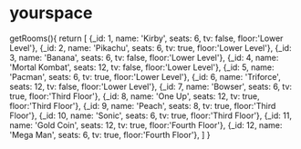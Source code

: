 # yourspace


getRooms(){
  return [
    {_id: 1, name: 'Kirby', seats: 6, tv: false, floor:'Lower Level'},
    {_id: 2, name: 'Pikachu', seats: 6, tv: true, floor:'Lower Level'},
    {_id: 3, name: 'Banana', seats: 6, tv: false, floor:'Lower Level'},
    {_id: 4, name: 'Mortal Kombat', seats: 12, tv: false, floor:'Lower Level'},
    {_id: 5, name: 'Pacman', seats: 6, tv: true, floor:'Lower Level'},
    {_id: 6, name: 'Triforce', seats: 12, tv: false, floor:'Lower Level'},
    {_id: 7, name: 'Bowser', seats: 6, tv: true, floor:'Third Floor'},
    {_id: 8, name: 'One Up', seats: 12, tv: true, floor:'Third Floor'},
    {_id: 9, name: 'Peach', seats: 8, tv: true, floor:'Third Floor'},
    {_id: 10, name: 'Sonic', seats: 6, tv: true, floor:'Third Floor'},
    {_id: 11, name: 'Gold Coin', seats: 12, tv: true, floor:'Fourth Floor'},
    {_id: 12, name: 'Mega Man', seats: 6, tv: true, floor:'Fourth Floor'},
  ]
}
